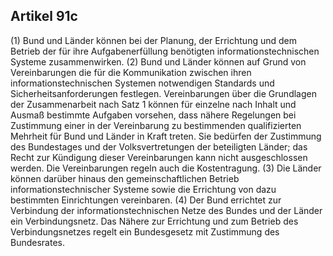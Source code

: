 ## Artikel 91c

(1) Bund und Länder können bei der Planung, der Errichtung und dem Betrieb der für ihre Aufgabenerfüllung benötigten informationstechnischen Systeme zusammenwirken.
(2) Bund und Länder können auf Grund von Vereinbarungen die für die Kommunikation zwischen ihren informationstechnischen Systemen notwendigen Standards und Sicherheitsanforderungen festlegen. Vereinbarungen über die Grundlagen der Zusammenarbeit nach Satz 1 können für einzelne nach Inhalt und Ausmaß bestimmte Aufgaben vorsehen, dass nähere Regelungen bei Zustimmung einer in der Vereinbarung zu bestimmenden qualifizierten Mehrheit für Bund und Länder in Kraft treten. Sie bedürfen der Zustimmung des Bundestages und der Volksvertretungen der beteiligten Länder; das Recht zur Kündigung dieser Vereinbarungen kann nicht ausgeschlossen werden. Die Vereinbarungen regeln auch die Kostentragung.
(3) Die Länder können darüber hinaus den gemeinschaftlichen Betrieb informationstechnischer Systeme sowie die Errichtung von dazu bestimmten Einrichtungen vereinbaren.
(4) Der Bund errichtet zur Verbindung der informationstechnischen Netze des Bundes und der Länder ein Verbindungsnetz. Das Nähere zur Errichtung und zum Betrieb des Verbindungsnetzes regelt ein Bundesgesetz mit Zustimmung des Bundesrates.

